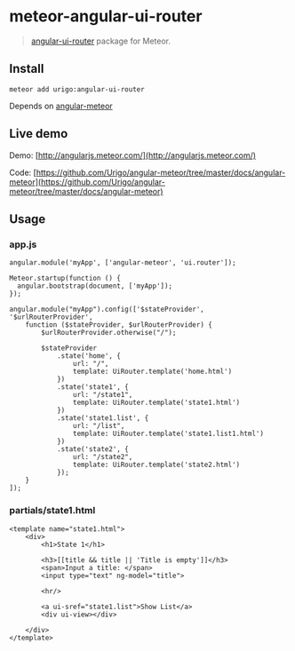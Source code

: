 meteor-angular-ui-router
========================

> [angular-ui-router](https://github.com/angular-ui/ui-router "angular-ui-router") package for Meteor.

## Install
```
meteor add urigo:angular-ui-router
```

Depends on [angular-meteor](https://github.com/Urigo/angular-meteor)
## Live demo
Demo: [http://angularjs.meteor.com/](http://angularjs.meteor.com/)

Code: [https://github.com/Urigo/angular-meteor/tree/master/docs/angular-meteor](https://github.com/Urigo/angular-meteor/tree/master/docs/angular-meteor)

## Usage

### app.js
```
angular.module('myApp', ['angular-meteor', 'ui.router']);

Meteor.startup(function () {
  angular.bootstrap(document, ['myApp']);
});

angular.module("myApp").config(['$stateProvider', '$urlRouterProvider',
    function ($stateProvider, $urlRouterProvider) {
        $urlRouterProvider.otherwise("/");

        $stateProvider
            .state('home', {
                url: "/",
                template: UiRouter.template('home.html')
            })
            .state('state1', {
                url: "/state1",
                template: UiRouter.template('state1.html')
            })
            .state('state1.list', {
                url: "/list",
                template: UiRouter.template('state1.list1.html')
            })
            .state('state2', {
                url: "/state2",
                template: UiRouter.template('state2.html')
            });
    }
]);
```

### partials/state1.html
```
<template name="state1.html">
    <div>
        <h1>State 1</h1>

        <h3>[[title && title || 'Title is empty']]</h3>
        <span>Input a title: </span>
        <input type="text" ng-model="title">

        <hr/>

        <a ui-sref="state1.list">Show List</a>
        <div ui-view></div>

    </div>
</template>
```
